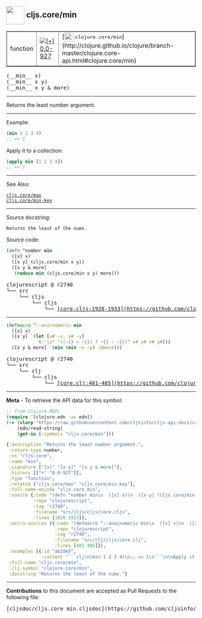 ## <img width="48px" valign="middle" src="http://i.imgur.com/Hi20huC.png"> cljs.core/min

 <table border="1">
<tr>

<td>function</td>
<td><a href="https://github.com/cljsinfo/cljs-api-docs/tree/0.0-927"><img valign="middle" alt="[+] 0.0-927" src="https://img.shields.io/badge/+-0.0--927-lightgrey.svg"></a> </td>
<td>
[<img height="24px" valign="middle" src="http://i.imgur.com/1GjPKvB.png"> <samp>clojure.core/min</samp>](http://clojure.github.io/clojure/branch-master/clojure.core-api.html#clojure.core/min)
</td>
</tr>
</table>

 <samp>
(__min__ x)<br>
</samp>
 <samp>
(__min__ x y)<br>
</samp>
 <samp>
(__min__ x y & more)<br>
</samp>

---

Returns the least number argument.

---

Example:

```clj
(min 1 2 3 4)
;; => 1
```

Apply it to a collection:

```clj
(apply min [1 2 3 4])
;; => 1
```

---

See Also:

[`cljs.core/max`](cljs.core_max.md)<br>
[`cljs.core/min-key`](cljs.core_min-key.md)<br>

---

Source docstring:

```
Returns the least of the nums.
```

Source code:

```clj
(defn ^number min
  ([x] x)
  ([x y] (cljs.core/min x y))
  ([x y & more]
   (reduce min (cljs.core/min x y) more)))
```

 <pre>
clojurescript @ r2740
└── src
    └── cljs
        └── cljs
            └── <ins>[core.cljs:1928-1933](https://github.com/clojure/clojurescript/blob/r2740/src/cljs/cljs/core.cljs#L1928-L1933)</ins>
</pre>


---

```clj
(defmacro ^::ana/numeric min
  ([x] x)
  ([x y] `(let [x# ~x, y# ~y]
            (~'js* "((~{} < ~{}) ? ~{} : ~{})" x# y# x# y#)))
  ([x y & more] `(min (min ~x ~y) ~@more)))
```

 <pre>
clojurescript @ r2740
└── src
    └── clj
        └── cljs
            └── <ins>[core.clj:481-485](https://github.com/clojure/clojurescript/blob/r2740/src/clj/cljs/core.clj#L481-L485)</ins>
</pre>

---

__Meta__ - To retrieve the API data for this symbol:

```clj
;; from Clojure REPL
(require '[clojure.edn :as edn])
(-> (slurp "https://raw.githubusercontent.com/cljsinfo/cljs-api-docs/catalog/cljs-api.edn")
    (edn/read-string)
    (get-in [:symbols "cljs.core/min"]))
```

```clj
{:description "Returns the least number argument.",
 :return-type number,
 :ns "cljs.core",
 :name "min",
 :signature ["[x]" "[x y]" "[x y & more]"],
 :history [["+" "0.0-927"]],
 :type "function",
 :related ["cljs.core/max" "cljs.core/min-key"],
 :full-name-encode "cljs.core_min",
 :source {:code "(defn ^number min\n  ([x] x)\n  ([x y] (cljs.core/min x y))\n  ([x y & more]\n   (reduce min (cljs.core/min x y) more)))",
          :repo "clojurescript",
          :tag "r2740",
          :filename "src/cljs/cljs/core.cljs",
          :lines [1928 1933]},
 :extra-sources ({:code "(defmacro ^::ana/numeric min\n  ([x] x)\n  ([x y] `(let [x# ~x, y# ~y]\n            (~'js* \"((~{} < ~{}) ? ~{} : ~{})\" x# y# x# y#)))\n  ([x y & more] `(min (min ~x ~y) ~@more)))",
                  :repo "clojurescript",
                  :tag "r2740",
                  :filename "src/clj/cljs/core.clj",
                  :lines [481 485]}),
 :examples [{:id "ab2de5",
             :content "```clj\n(min 1 2 3 4)\n;; => 1\n```\n\nApply it to a collection:\n\n```clj\n(apply min [1 2 3 4])\n;; => 1\n```"}],
 :full-name "cljs.core/min",
 :clj-symbol "clojure.core/min",
 :docstring "Returns the least of the nums."}

```

---

__Contributions__ to this document are accepted as Pull Requests to the following file:

 <pre>
[cljsdoc/cljs.core_min.cljsdoc](https://github.com/cljsinfo/cljs-api-docs/blob/master/cljsdoc/cljs.core_min.cljsdoc)
</pre>

